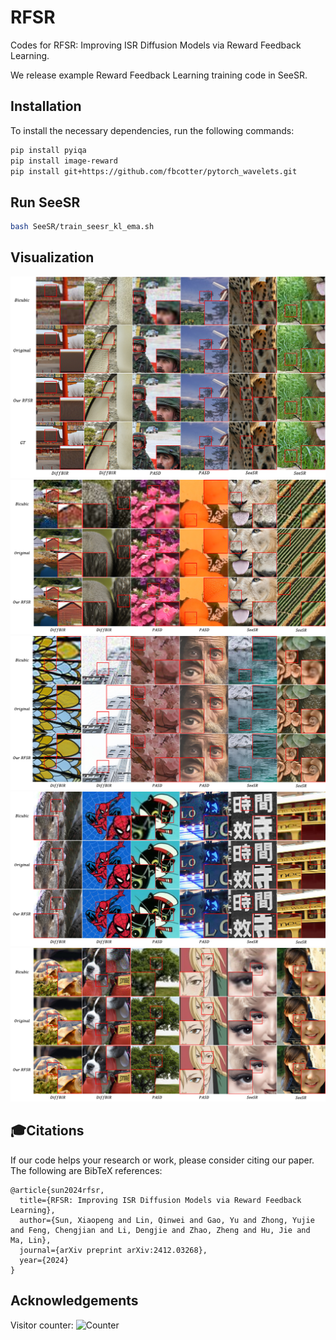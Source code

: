 # RFSR

Codes for RFSR: Improving ISR Diffusion Models via Reward Feedback Learning.

We release example Reward Feedback Learning training code in SeeSR.

## Installation

To install the necessary dependencies, run the following commands:

```bash
pip install pyiqa
pip install image-reward
pip install git+https://github.com/fbcotter/pytorch_wavelets.git
```

## Run SeeSR

```bash
bash SeeSR/train_seesr_kl_ema.sh
```
## Visualization

![Sample 1](asserts/vis_image.jpg)
![Sample 2](asserts/supp_img1.jpg)
![Sample 3](asserts/supp_img2.jpg)
![Sample 4](asserts/supp_img3.jpg)
![Sample 5](asserts/supp_img4.jpg)

## 🎓Citations
If our code helps your research or work, please consider citing our paper.
The following are BibTeX references:

```
@article{sun2024rfsr,
  title={RFSR: Improving ISR Diffusion Models via Reward Feedback Learning},
  author={Sun, Xiaopeng and Lin, Qinwei and Gao, Yu and Zhong, Yujie and Feng, Chengjian and Li, Dengjie and Zhao, Zheng and Hu, Jie and Ma, Lin},
  journal={arXiv preprint arXiv:2412.03268},
  year={2024}
}
```

## Acknowledgements

Visitor counter: ![Counter](https://counter.jerryz.com.cn/counter?name=rfsr)
